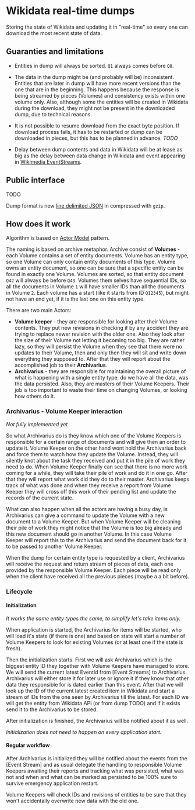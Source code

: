# Wikidata real-time dumps

Storing the state of Wikidata and updating it in "real-time" so every one can download the most recent state of data.

## Guaranties and limitations

  * Entities in dump will always be sorted. `Q1` always comes before `Q8`.
  
  * The data in the dump might be (and probably will be) inconsistent. Entities that are later in dump
    will have more recent versions than the one that are in the beginning. This happens 
    because the response is being streamed by pieces (Volumes) and consistency exists within one volume only.
    Also, although some the entities will be created in Wikidata during the download, they might not be present in the
    downloaded dump, due to technical reasons. 
    
  * It is not possible to resume download from the exact byte position. If download process fails, 
    it has to be restarted or dump can be downloaded in pieces, but this has to be planned in advance. *TODO*
    
  * Delay between dump contents and data in Wikidata will be at lease as big as the delay 
    between data change in Wikidata and event appearing in [Wikimedia EventStreams](https://wikitech.wikimedia.org/wiki/Event_Platform/EventStreams).
    

## Public interface

TODO

Dump format is new [line delimited JSON](http://ndjson.org/) in compressed with `gzip`.

## How does it work

Algorithm is based on [Actor Model](https://en.wikipedia.org/wiki/Actor_model) pattern.

The naming is based on archive metaphor. Archive consist of **Volumes** - each 
Volume contains a set of entity documents. Volume has an entity type, so one Volume 
can only contain entity documents of this type. Volume owns an entity document, so
one can be sure that a specific entity can be found in exactly one Volume. Volumes are sorted, 
so that entity document `Q42` will always be before `Q43`. Volumes them selves have
sequential IDs, so all the documents in Volume `1` will have smaller IDs 
than all the documents in Volume `2`. Each volume has a start (like it starts from ID `Q12345`), 
but might not have an end yet, if it is the last one on this entity type.  

There are two main Actors:
  * **Volume keeper** - they are responsible for looking after their Volume contents. They put 
    new revisions in checking if by any accident they are trying to replace newer revision
    with the older one. Also they look after the size of their Volume not letting it becoming too big. 
    They are rather lazy, so they will persist the Volume when they see that there were no updates
    to their Volume, then and only then they will sit and write down everything they supposed to. 
    After that they will report about the accomplished job to their **Archivarius**.
  * **Archivarius** - they are responsible for maintaining the overall picture of what is happening with
    a single entity type: do we have all the data, was the data persisted. Also, they are masters 
    of their Volume Keepers. Their job is too important to waste their time on changing Volumes, or
    looking how others do it. 
    
### Archivarius - Volume Keeper interaction

*Not fully implemented yet*

So what Archivarius do is they know which one of the Volume Keepers is responsible
for a certain range of documents and will give then an order to update it. Volume Keeper on the other
hand wont hold the Archivarius back and force them to watch how they update the Volume. Instead,
they will silently knot about the task they received and put it in the pile of work they need to do.
When Volume Keeper finally can see that there is no more work coming for a while, they will take 
their pile of work and do it in one go. After that they will report what work did they do to their master.
Archivarius keeps track of what was done and when they receive a report from Volume Keeper they will 
cross off this work of their pending list and update the records of the current state.

What can also happen when all the actors are having a busy day, is Archivarius can give a command to update the Volume
with a new document to a Volume Keeper. But when Volume Keeper will be cleaning their pile of work they might 
notice that the Volume is too big already and this new document should go in another Volume. In this case Volume Keeper
will report this to the Archivarius and send the document back for it to be passed to another Volume Keeper.

When the dump for certain entity type is requested by a client, Archivarius will receive the request
and return stream of pieces of data, each one provided by the responsible Volume Keeper. 
Each piece will be read only when the client have received all the previous pieces (maybe a a bit before).

### Lifecycle

#### Initialization

*It works the same entity types the same, to simplify let's take items only.*

When application is started, the Archivarius for items will be started, who will load it's state (if there is one)
and based on state will start a number of Volume Keepers to look for existing Volumes (or at least one 
if the state is fresh).

Then the initialization starts. First we will ask Archivarius which is the biggest entity ID they together 
with Volume Keepers have managed to store.
We will send the current latest EventId from [Event Streams] to Archivarius. Archivarius will either store it 
for later use or ignore it if they know that other data they responsible for is dated earlier than this event.
After that we will look up the ID of the current latest created item in Wikidata and start a stream of IDs 
from the one seen by Archivarius till the latest. For each ID we will get the entity from Wikidata API 
(or from dump TODO) and if it exists send it to the Archivarius to be stored.

After initialization is finished, the Archivarius will be notified about it as well.

*Initialization does not need to happen on every application start.*

#### Regular workflow

After Archivarius is initialized they will be notified about the events from the [Event Stream] and
as usual delegate the handling to responsible Volume Keepers awaiting their reports and tracking what was persisted, 
what was not and when and what can be marked as persisted to be 100% sure to survive emergency application restart.

Volume Keepers will check IDs and revisions of entities to be sure that they won't accidentally overwrite new data with 
the old one.  
